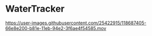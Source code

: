 # WaterTracker


https://user-images.githubusercontent.com/25422915/118687405-66e8e200-b81e-11eb-94e2-3f6ae4f54585.mov
